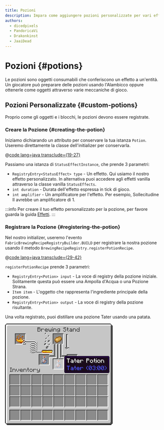 ```yaml
---
title: Pozioni
description: Impara come aggiungere pozioni personalizzate per vari effetti di stato.
authors:
  - dicedpixels
  - PandoricaVi
  - Drakonkinst
  - JaaiDead
---
```


# Pozioni {#potions}

Le pozioni sono oggetti consumabili che conferiscono un effetto a un'entità. Un giocatore può preparare delle pozioni usando l'Alambicco oppure ottenerle come oggetti attraverso varie meccaniche di gioco.

## Pozioni Personalizzate {#custom-potions}

Proprio come gli oggetti e i blocchi, le pozioni devono essere registrate.

### Creare la Pozione {#creating-the-potion}

Iniziamo dichiarando un attributo per conservare la tua istanza `Potion`. Useremo direttamente la classe dell'initializer per conservarla.

@[code lang=java transclude={19-27}](@/reference/latest/src/main/java/com/example/docs/potion/FabricDocsReferencePotions.java)

Passiamo una istanza di `StatusEffectInstance`, che prende 3 parametri:

- `RegistryEntry<StatusEffect> type` - Un effetto. Qui usiamo il nostro effetto personalizzato. In alternativa puoi accedere agli effetti vanilla attraverso la classe vanilla `StatusEffects`.
- `int duration` - Durata dell'effetto espressa in tick di gioco.
- `int amplifier` - Un amplificatore per l'effetto. Per esempio, Sollecitudine II avrebbe un amplificatore di 1.

:::info
Per creare il tuo effetto personalizzato per la pozione, per favore guarda la guida [Effetti](../entities/effects).
:::

### Registrare la Pozione {#registering-the-potion}

Nel nostro initializer, useremo l'evento `FabricBrewingRecipeRegistryBuilder.BUILD` per registrare la nostra pozione usando il metodo `BrewingRecipeRegistry.registerPotionRecipe`.

@[code lang=java transclude={29-42}](@/reference/latest/src/main/java/com/example/docs/potion/FabricDocsReferencePotions.java)

`registerPotionRecipe` prende 3 parametri:

- `RegistryEntry<Potion> input` - La voce di registry della pozione iniziale. Solitamente questa può essere una Ampolla d'Acqua o una Pozione Strana.
- `Item item` - L'oggetto che rappresenta l'ingrediente principale della pozione.
- `RegistryEntry<Potion> output` - La voce di registry della pozione risultante.

Una volta registrato, puoi distillare una pozione Tater usando una patata.

![Effetto nell'inventario del giocatore](/assets/develop/tater-potion.png)
